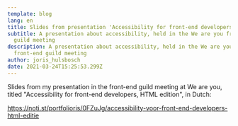 ```yaml
---
template: blog
lang: en
title: Slides from presentation 'Accessibility for front-end developers'
subtitle: A presentation about accessibility, held in the We are you front-end
  guild meeting
description: A presentation about accessibility, held in the We are you
  front-end guild meeting
author: joris_hulsbosch
date: 2021-03-24T15:25:53.299Z
---
```


Slides from my presentation in the front-end guild meeting at We are you, titled "Accessibility for front-end developers, HTML edition", in Dutch:

<https://noti.st/portfolioris/0FZuJg/accessibility-voor-front-end-developers-html-editie>
